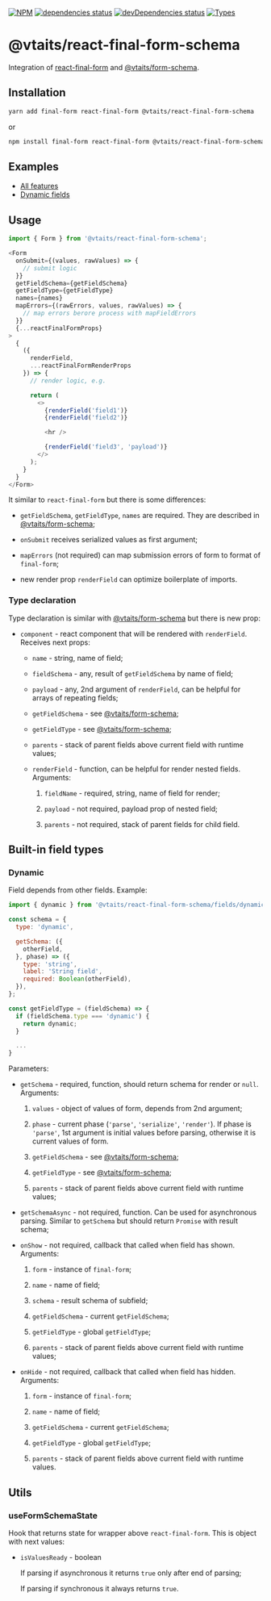 [![NPM](https://img.shields.io/npm/v/@vtaits/react-final-form-schema.svg)](https://www.npmjs.com/package/@vtaits/react-final-form-schema)
[![dependencies status](https://david-dm.org/vtaits/form-schema/status.svg?path=packages/react-final-form-schema)](https://david-dm.org/vtaits/form-schema?path=packages/react-final-form-schema)
[![devDependencies status](https://david-dm.org/vtaits/form-schema/dev-status.svg?path=packages/react-final-form-schema)](https://david-dm.org/vtaits/form-schema?path=packages/react-final-form-schema&type=dev)
[![Types](https://img.shields.io/npm/types/@vtaits/react-final-form-schema.svg)](https://www.npmjs.com/package/@vtaits/react-final-form-schema)

# @vtaits/react-final-form-schema

Integration of [react-final-form](https://github.com/final-form/react-final-form) and [@vtaits/form-schema](https://github.com/vtaits/form-schema/tree/master/packages/form-schema).

## Installation

```bash
yarn add final-form react-final-form @vtaits/react-final-form-schema
```

or

```bash
npm install final-form react-final-form @vtaits/react-final-form-schema --save
```

## Examples

- [All features](https://codesandbox.io/s/meddo)
- [Dynamic fields](https://codesandbox.io/s/msif8)

## Usage

```javascript
import { Form } from '@vtaits/react-final-form-schema';

<Form
  onSubmit={(values, rawValues) => {
    // submit logic
  }}
  getFieldSchema={getFieldSchema}
  getFieldType={getFieldType}
  names={names}
  mapErrors={(rawErrors, values, rawValues) => {
    // map errors berore process with mapFieldErrors
  }}
  {...reactFinalFormProps}
>
  {
    ({
      renderField,
      ...reactFinalFormRenderProps
    }) => {
      // render logic, e.g.

      return (
        <>
          {renderField('field1')}
          {renderField('field2')}

          <hr />

          {renderField('field3', 'payload')}
        </>
      );
    }
  }
</Form>
```

It similar to `react-final-form` but there is some differences:

- `getFieldSchema`, `getFieldType`, `names` are required. They are described in [@vtaits/form-schema](https://github.com/vtaits/form-schema/tree/master/packages/form-schema);

- `onSubmit` receives serialized values as first argument;

- `mapErrors` (not required) can map submission errors of form to format of `final-form`;

- new render prop `renderField` can optimize boilerplate of imports.

### Type declaration

Type declaration is similar with [@vtaits/form-schema](https://github.com/vtaits/form-schema/tree/master/packages/form-schema) but there is new prop:

- `component` - react component that will be rendered with `renderField`. Receives next props:

  - `name` - string, name of field;

  - `fieldSchema` - any, result of `getFieldSchema` by name of field;

  - `payload` - any, 2nd argument of `renderField`, can be helpful for arrays of repeating fields;

  - `getFieldSchema` - see [@vtaits/form-schema](https://github.com/vtaits/form-schema/tree/master/packages/form-schema);

  - `getFieldType` - see [@vtaits/form-schema](https://github.com/vtaits/form-schema/tree/master/packages/form-schema);

  - `parents` - stack of parent fields above current field with runtime values;

  - `renderField` - function, can be helpful for render nested fields. Arguments:

    1. `fieldName` - required, string, name of field for render;

    2. `payload` - not required, payload prop of nested field;

    3. `parents` - not required, stack of parent fields for child field.

## Built-in field types

### Dynamic

Field depends from other fields. Example:

```javascript
import { dynamic } from '@vtaits/react-final-form-schema/fields/dynamic';

const schema = {
  type: 'dynamic',

  getSchema: ({
    otherField,
  }, phase) => ({
    type: 'string',
    label: 'String field',
    required: Boolean(otherField),
  }),
};

const getFieldType = (fieldSchema) => {
  if (fieldSchema.type === 'dynamic') {
    return dynamic;
  }

  ...
}
```

Parameters:

- `getSchema` - required, function, should return schema for render or `null`. Arguments:

  1. `values` - object of values of form, depends from 2nd argument;

  2. `phase` - current phase (`'parse'`, `'serialize'`, `'render'`). If phase is `'parse'`, 1st argument is initial values before parsing, otherwise it is current values of form.

  3. `getFieldSchema` - see [@vtaits/form-schema](https://github.com/vtaits/form-schema/tree/master/packages/form-schema);

  4. `getFieldType` - see [@vtaits/form-schema](https://github.com/vtaits/form-schema/tree/master/packages/form-schema);

  5. `parents` - stack of parent fields above current field with runtime values;

- `getSchemaAsync` - not required, function. Can be used for asynchronous parsing. Similar to `getSchema` but should return `Promise` with result schema;

- `onShow` - not required, callback that called when field has shown. Arguments:

  1. `form` - instance of `final-form`;

  2. `name` - name of field;

  3. `schema` - result schema of subfield;

  4. `getFieldSchema` - current `getFieldSchema`;

  5. `getFieldType` - global `getFieldType`;

  6. `parents` - stack of parent fields above current field with runtime values;

- `onHide` - not required, callback that called when field has hidden. Arguments:

  1. `form` - instance of `final-form`;

  2. `name` - name of field;

  3. `getFieldSchema` - current `getFieldSchema`;

  4. `getFieldType` - global `getFieldType`;

  5. `parents` - stack of parent fields above current field with runtime values.

## Utils

### useFormSchemaState

Hook that returns state for wrapper above `react-final-form`. This is object with next values:

- `isValuesReady` - boolean

  If parsing if asynchronous it returns `true` only after end of parsing;

  If parsing if synchronous it always returns `true`.
